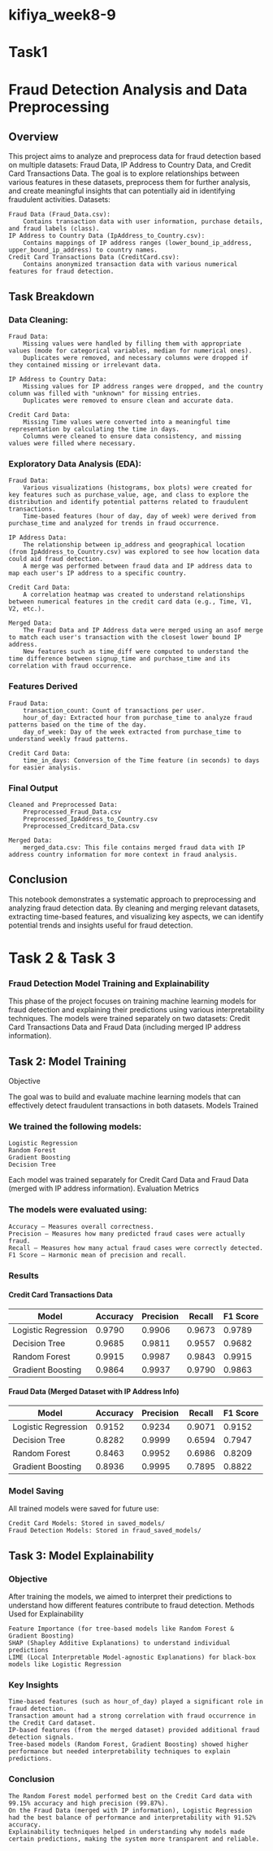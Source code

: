 # kifiya_week8-9

# Task1

# Fraud Detection Analysis and Data Preprocessing
## Overview

This project aims to analyze and preprocess data for fraud detection based on multiple datasets: Fraud Data, IP Address to Country Data, and Credit Card Transactions Data. The goal is to explore relationships between various features in these datasets, preprocess them for further analysis, and create meaningful insights that can potentially aid in identifying fraudulent activities.
Datasets:

    Fraud Data (Fraud_Data.csv):
        Contains transaction data with user information, purchase details, and fraud labels (class).
    IP Address to Country Data (IpAddress_to_Country.csv):
        Contains mappings of IP address ranges (lower_bound_ip_address, upper_bound_ip_address) to country names.
    Credit Card Transactions Data (CreditCard.csv):
        Contains anonymized transaction data with various numerical features for fraud detection.

## Task Breakdown
### Data Cleaning:

    Fraud Data:
        Missing values were handled by filling them with appropriate values (mode for categorical variables, median for numerical ones).
        Duplicates were removed, and necessary columns were dropped if they contained missing or irrelevant data.

    IP Address to Country Data:
        Missing values for IP address ranges were dropped, and the country column was filled with "unknown" for missing entries.
        Duplicates were removed to ensure clean and accurate data.

    Credit Card Data:
        Missing Time values were converted into a meaningful time representation by calculating the time in days.
        Columns were cleaned to ensure data consistency, and missing values were filled where necessary.

### Exploratory Data Analysis (EDA):

    Fraud Data:
        Various visualizations (histograms, box plots) were created for key features such as purchase_value, age, and class to explore the distribution and identify potential patterns related to fraudulent transactions.
        Time-based features (hour of day, day of week) were derived from purchase_time and analyzed for trends in fraud occurrence.

    IP Address Data:
        The relationship between ip_address and geographical location (from IpAddress_to_Country.csv) was explored to see how location data could aid fraud detection.
        A merge was performed between fraud data and IP address data to map each user's IP address to a specific country.

    Credit Card Data:
        A correlation heatmap was created to understand relationships between numerical features in the credit card data (e.g., Time, V1, V2, etc.).

    Merged Data:
        The Fraud Data and IP Address data were merged using an asof merge to match each user's transaction with the closest lower bound IP address.
        New features such as time_diff were computed to understand the time difference between signup_time and purchase_time and its correlation with fraud occurrence.

### Features Derived

    Fraud Data:
        transaction_count: Count of transactions per user.
        hour_of_day: Extracted hour from purchase_time to analyze fraud patterns based on the time of the day.
        day_of_week: Day of the week extracted from purchase_time to understand weekly fraud patterns.

    Credit Card Data:
        time_in_days: Conversion of the Time feature (in seconds) to days for easier analysis.

### Final Output

    Cleaned and Preprocessed Data:
        Preprocessed_Fraud_Data.csv
        Preprocessed_IpAddress_to_Country.csv
        Preprocessed_Creditcard_Data.csv

    Merged Data:
        merged_data.csv: This file contains merged fraud data with IP address country information for more context in fraud analysis.

## Conclusion

This notebook demonstrates a systematic approach to preprocessing and analyzing fraud detection data. By cleaning and merging relevant datasets, extracting time-based features, and visualizing key aspects, we can identify potential trends and insights useful for fraud detection.




# Task 2 & Task 3
### Fraud Detection Model Training and Explainability

This phase of the project focuses on training machine learning models for fraud detection and explaining their predictions using various interpretability techniques. The models were trained separately on two datasets: Credit Card Transactions Data and Fraud Data (including merged IP address information). 

## Task 2: Model Training
Objective

The goal was to build and evaluate machine learning models that can effectively detect fraudulent transactions in both datasets.
Models Trained

### We trained the following models:

    Logistic Regression
    Random Forest
    Gradient Boosting
    Decision Tree

Each model was trained separately for Credit Card Data and Fraud Data (merged with IP address information).
Evaluation Metrics

### The models were evaluated using:

    Accuracy – Measures overall correctness.
    Precision – Measures how many predicted fraud cases were actually fraud.
    Recall – Measures how many actual fraud cases were correctly detected.
    F1 Score – Harmonic mean of precision and recall.

### Results

#### Credit Card Transactions Data  
| Model                | Accuracy | Precision | Recall | F1 Score |
|----------------------|----------|-----------|--------|----------|
| Logistic Regression | 0.9790    | 0.9906    | 0.9673 | 0.9789   |
| Decision Tree       | 0.9685    | 0.9811    | 0.9557 | 0.9682   |
| Random Forest       | 0.9915    | 0.9987    | 0.9843 | 0.9915   |
| Gradient Boosting   | 0.9864    | 0.9937    | 0.9790 | 0.9863   |

#### Fraud Data (Merged Dataset with IP Address Info)  
| Model                | Accuracy | Precision | Recall | F1 Score |
|----------------------|----------|-----------|--------|----------|
| Logistic Regression | 0.9152    | 0.9234    | 0.9071 | 0.9152   |
| Decision Tree       | 0.8282    | 0.9999    | 0.6594 | 0.7947   |
| Random Forest       | 0.8463    | 0.9952    | 0.6986 | 0.8209   |
| Gradient Boosting   | 0.8936    | 0.9995    | 0.7895 | 0.8822   |


### Model Saving

All trained models were saved for future use:

    Credit Card Models: Stored in saved_models/
    Fraud Detection Models: Stored in fraud_saved_models/


## Task 3: Model Explainability

### Objective

After training the models, we aimed to interpret their predictions to understand how different features contribute to fraud detection.
Methods Used for Explainability

    Feature Importance (for tree-based models like Random Forest & Gradient Boosting)
    SHAP (Shapley Additive Explanations) to understand individual predictions
    LIME (Local Interpretable Model-agnostic Explanations) for black-box models like Logistic Regression

### Key Insights

    Time-based features (such as hour_of_day) played a significant role in fraud detection.
    Transaction amount had a strong correlation with fraud occurrence in the Credit Card dataset.
    IP-based features (from the merged dataset) provided additional fraud detection signals.
    Tree-based models (Random Forest, Gradient Boosting) showed higher performance but needed interpretability techniques to explain predictions.

### Conclusion

    The Random Forest model performed best on the Credit Card data with 99.15% accuracy and high precision (99.87%).
    On the Fraud Data (merged with IP information), Logistic Regression had the best balance of performance and interpretability with 91.52% accuracy.
    Explainability techniques helped in understanding why models made certain predictions, making the system more transparent and reliable.
